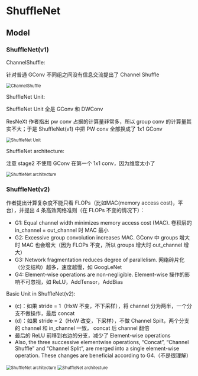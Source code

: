 # ShuffleNet

## Model

### ShuffleNet(v1)

ChannelShuffle:

针对普通 GConv 不同组之间没有信息交流提出了 Channel Shuffle

<img src="https://cdn.jsdelivr.net/gh/hucorz/image-processing-by-dl/img/classification/ShuffleNet(v1)_1.png" alt="ChannelShuffle" style="zoom: 80%;" />

ShuffleNet Unit: 

ShuffleNet Unit 全是 GConv 和 DWConv

ResNeXt 作者指出 pw conv 占据的计算量非常多，所以 group conv 的计算量其实不大；于是 ShuffleNet(v1) 中把 PW conv 全部换成了 1x1 GConv

<img src="https://cdn.jsdelivr.net/gh/hucorz/image-processing-by-dl/img/classification/ShuffleNet(v1)_2.png" alt="ShuffleNet Unit" style="zoom:80%;" />

ShuffleNet architecture: 

注意 stage2 不使用 GConv 在第一个 1x1 conv，因为维度太小了

<img src="https://cdn.jsdelivr.net/gh/hucorz/image-processing-by-dl/img/classification/ShuffleNet(v1)_3.png" alt="ShuffleNet architecture" style="zoom:80%;" />

### ShuffleNet(v2)

作者提出计算复杂度不能只看 FLOPs（比如MAC(memory access cost)，平台），并提出 4 条高效网络准则（在 FLOPs 不变的情况下）：

-   G1: Equal channel width minimizes memory access cost (MAC). 卷积层的 in_channel = out_channel 时 MAC 最小
-   G2: Excessive group convolution increases MAC. GConv 中 groups 增大时 MAC 也会增大（因为 FLOPs 不变，所以 groups 增大时 out_channel 增大）
-   G3: Network fragmentation reduces degree of parallelism. 网络碎片化（分支结构）越多，速度越慢，如 GoogLeNet
-   G4: Element-wise operations are non-negligible.  Element-wise 操作的影响不可忽视，如 ReLU，AddTensor，AddBias

Basic Unit in ShuffleNet(v2):

-   (c)：如果 stride = 1（HxW 不变，不下采样），将 channel 分为两半，一个分支不做操作，最后 concat
-   (d)：如果 stride = 2（HxW 改变，下采样），不做 Channel Spilt，两个分支的 channel 和 in_channel 一致， concat 后 channel 翻倍
-   最后的 ReLU 前移到右边的分支，减少了 Element-wise operations
-   Also, the three successive elementwise operations, “Concat”, “Channel Shuffle” and “Channel Split”, are merged into a single element-wise operation. These changes are beneficial according to G4.（不是很理解）

<img src="https://cdn.jsdelivr.net/gh/hucorz/image-processing-by-dl/img/classification/ShuffleNet(v2)_1.png" alt="ShuffleNet architecture" style="zoom:80%;" />

<img src="https://cdn.jsdelivr.net/gh/hucorz/image-processing-by-dl/img/classification/ShuffleNet(v2)_2.png" alt="ShuffleNet architecture" style="zoom:80%;" />



